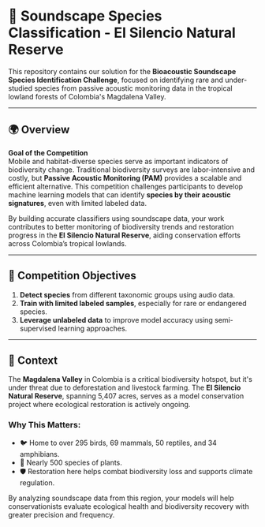 # 🌿 Soundscape Species Classification - El Silencio Natural Reserve

This repository contains our solution for the **Bioacoustic Soundscape Species Identification Challenge**, focused on identifying rare and under-studied species from passive acoustic monitoring data in the tropical lowland forests of Colombia's Magdalena Valley.

---

## 🌍 Overview

**Goal of the Competition**  
Mobile and habitat-diverse species serve as important indicators of biodiversity change. Traditional biodiversity surveys are labor-intensive and costly, but **Passive Acoustic Monitoring (PAM)** provides a scalable and efficient alternative. This competition challenges participants to develop machine learning models that can identify **species by their acoustic signatures**, even with limited labeled data.

By building accurate classifiers using soundscape data, your work contributes to better monitoring of biodiversity trends and restoration progress in the **El Silencio Natural Reserve**, aiding conservation efforts across Colombia’s tropical lowlands.

---

## 🐸 Competition Objectives

1. **Detect species** from different taxonomic groups using audio data.
2. **Train with limited labeled samples**, especially for rare or endangered species.
3. **Leverage unlabeled data** to improve model accuracy using semi-supervised learning approaches.

---

## 📍 Context

The **Magdalena Valley** in Colombia is a critical biodiversity hotspot, but it's under threat due to deforestation and livestock farming. The **El Silencio Natural Reserve**, spanning 5,407 acres, serves as a model conservation project where ecological restoration is actively ongoing.

### Why This Matters:
- 🐦 Home to over 295 birds, 69 mammals, 50 reptiles, and 34 amphibians.
- 🌱 Nearly 500 species of plants.
- 🛡️ Restoration here helps combat biodiversity loss and supports climate regulation.

By analyzing soundscape data from this region, your models will help conservationists evaluate ecological health and biodiversity recovery with greater precision and frequency.


